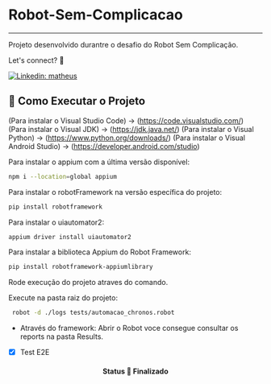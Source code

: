 # Robot-Sem-Complicacao

---
Projeto desenvolvido durantre o desafio do Robot Sem Complicação.

Let's connect? 🤝

[![Linkedin: matheus](https://img.shields.io/badge/-Linkedin-blue?style=flat-square&logo=Linkedin&logoColor=white&link=https://www.linkedin.com/in/matheus-dos-santos-397004b4/)](https://www.linkedin.com/in/matheus-dos-santos-397004b4/)

## :eyes: Como Executar o Projeto

(Para instalar o Visual Studio Code) -> (https://code.visualstudio.com/)
(Para instalar o Visual JDK) -> (https://jdk.java.net/)
(Para instalar o Visual Python) -> (https://www.python.org/downloads/)
(Para instalar o Visual Android Studio) -> (https://developer.android.com/studio)


Para instalar o appium com a última versão disponível:
```bash
npm i --location=global appium
```
Para instalar o robotFramework na versão específica do projeto:
```bash
pip install robotframework
```
Para instalar o uiautomator2:
```bash
appium driver install uiautomator2
```
Para instalar a biblioteca Appium do Robot Framework:
```bash
pip install robotframework-appiumlibrary
```
Rode execução do projeto atraves do comando.


Execute na pasta raiz do projeto:
```bash
 robot -d ./logs tests/automacao_chronos.robot
```
- Através do framework:
Abrir o Robot voce consegue consultar os reports na pasta Results.

- [x] Test E2E

<h4 align="center"> 
	 Status 🚀 Finalizado 
</h4>


